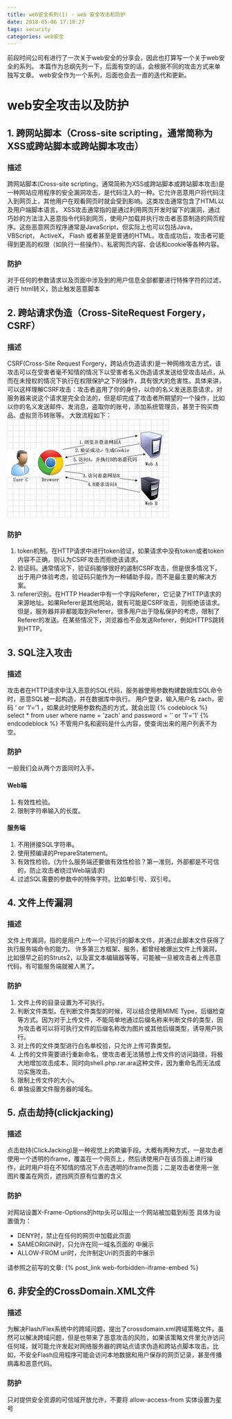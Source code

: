 ```yaml
---
title: web安全系列(1) - web 安全攻击和防护
date: 2018-05-06 17:10:27
tags: security
categories: web安全
---
```

前段时间公司有进行了一次关于web安全的分享会，因此也打算写一个关于web安全的系列。
本篇作为总纲先列一下，后面有空的话，会根据不同的攻击方式来单独写文章。
web安全作为一个系列，后面也会去一直的迭代和更新。

# web安全攻击以及防护

## 1. 跨网站脚本（Cross-site scripting，通常简称为XSS或跨站脚本或跨站脚本攻击）
### 描述
跨网站脚本(Cross-site scripting，通常简称为XSS或跨站脚本或跨站脚本攻击)是一种网站应用程序的安全漏洞攻击，是代码注入的一种。它允许恶意用户将代码注入到网页上，其他用户在观看网页时就会受到影响。这类攻击通常包含了HTML以及用户端脚本语言。
XSS攻击通常指的是通过利用网页开发时留下的漏洞，通过巧妙的方法注入恶意指令代码到网页，使用户加载并执行攻击者恶意制造的网页程序。这些恶意网页程序通常是JavaScript，但实际上也可以包括Java， VBScript， ActiveX， Flash 或者甚至是普通的HTML。攻击成功后，攻击者可能得到更高的权限（如执行一些操作）、私密网页内容、会话和cookie等各种内容。
### 防护
对于任何的参数请求以及页面中涉及到的用户信息全部都要进行特殊字符的过滤，进行 html转义，防止触发恶意脚本


## 2. 跨站请求伪造（Cross-SiteRequest Forgery，CSRF）
### 描述
CSRF(Cross-Site Request Forgery，跨站点伪造请求)是一种网络攻击方式，该攻击可以在受害者毫不知情的情况下以受害者名义伪造请求发送给受攻击站点，从而在未授权的情况下执行在权限保护之下的操作，具有很大的危害性。具体来讲，可以这样理解CSRF攻击：攻击者盗用了你的身份，以你的名义发送恶意请求，对服务器来说这个请求是完全合法的，但是却完成了攻击者所期望的一个操作，比如以你的名义发送邮件、发消息，盗取你的账号，添加系统管理员，甚至于购买商品、虚拟货币转账等。
大致流程如下：
![csrf.jpg](web-security/csrf.jpg)
### 防护
1. token机制。在HTTP请求中进行token验证，如果请求中没有token或者token内容不正确，则认为CSRF攻击而拒绝该请求。
2. 验证码。通常情况下，验证码能够很好的遏制CSRF攻击，但是很多情况下，出于用户体验考虑，验证码只能作为一种辅助手段，而不是最主要的解决方案。
3. referer识别。在HTTP Header中有一个字段Referer，它记录了HTTP请求的来源地址。如果Referer是其他网站，就有可能是CSRF攻击，则拒绝该请求。但是，服务器并非都能取到Referer。很多用户出于隐私保护的考虑，限制了Referer的发送。在某些情况下，浏览器也不会发送Referer，例如HTTPS跳转到HTTP。

## 3. SQL注入攻击
### 描述
攻击者在HTTP请求中注入恶意的SQL代码，服务器使用参数构建数据库SQL命令时，恶意SQL被一起构造，并在数据库中执行。
用户登录，输入用户名 zach，密码 ‘ or ‘1’=’1 ，如果此时使用参数构造的方式，就会出现
{% codeblock %}
select * from user where name = 'zach' and password = '' or '1'='1'
{% endcodeblock %}
不管用户名和密码是什么内容，使查询出来的用户列表不为空。
### 防护
一般我们会从两个方面同时入手。
#### Web端
1. 有效性检验。
2. 限制字符串输入的长度。

#### 服务端
1. 不用拼接SQL字符串。
2. 使用预编译的PrepareStatement。
3. 有效性检验。(为什么服务端还要做有效性检验？第一准则，外部都是不可信的，防止攻击者绕过Web端请求)
4. 过滤SQL需要的参数中的特殊字符。比如单引号、双引号。

## 4. 文件上传漏洞
### 描述
文件上传漏洞，指的是用户上传一个可执行的脚本文件，并通过此脚本文件获得了执行服务端命令的能力。
许多第三方框架、服务，都曾经被爆出文件上传漏洞，比如很早之前的Struts2，以及富文本编辑器等等，可能被一旦被攻击者上传恶意代码，有可能服务端就被人黑了。
### 防护
1. 文件上传的目录设置为不可执行。
2. 判断文件类型。在判断文件类型的时候，可以结合使用MIME Type，后缀检查等方式。因为对于上传文件，不能简单地通过后缀名称来判断文件的类型，因为攻击者可以将可执行文件的后缀名称改为图片或其他后缀类型，诱导用户执行。
3. 对上传的文件类型进行白名单校验，只允许上传可靠类型。
4. 上传的文件需要进行重新命名，使攻击者无法猜想上传文件的访问路径，将极大地增加攻击成本，同时向shell.php.rar.ara这种文件，因为重命名而无法成功实施攻击。
5. 限制上传文件的大小。
6. 单独设置文件服务器的域名。

## 5. 点击劫持(clickjacking)
### 描述
点击劫持(ClickJacking)是一种视觉上的欺骗手段。大概有两种方式，一是攻击者使用一个透明的iframe，覆盖在一个网页上，然后诱使用户在该页面上进行操作，此时用户将在不知情的情况下点击透明的iframe页面；二是攻击者使用一张图片覆盖在网页，遮挡网页原有位置的含义
### 防护
对网站设置X-Frame-Options的http头可以阻止一个网站被加载到<frame>标签
具体为设置值为：
* DENY时，禁止在任何的网页中加载此页面
* SAMEORIGIN时，只允许在同一域名页面的 <frame>中展示
* ALLOW-FROM uri时，允许制定Uri的页面的<frame>中展示

请参照之前写的文章: {% post_link web-forbidden-iframe-embed %}

## 6. 非安全的CrossDomain.XML文件
### 描述
为解决Flash/Flex系统中的跨域问题，提出了crossdomain.xml跨域策略文件。虽然可以解决跨域问题，但是也带来了恶意攻击的风险，如果该策略文件里允许访问任何域，就可能允许发起对网络服务器的跨站点请求伪造和跨站点脚本攻击。比如，不安全Flash应用程序可能会访问本地数据和用户保存的网页记录，甚至传播病毒和恶意代码。
### 防护
只对提供安全资源的可信域开放允许，不要将 allow-access-from 实体设置为星号